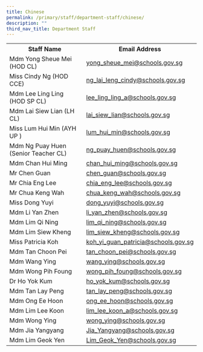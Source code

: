```yaml
---
title: Chinese
permalink: /primary/staff/department-staff/chinese/
description: ""
third_nav_title: Department Staff
---
```

<table>
<tbody>
<tr>
<th width="50%">Staff Name</th>
<th>Email Address</th>
</tr>
<tr>
<td>Mdm Yong Sheue Mei (HOD CL)</td>
<td><a href="mailto:yong_sheue_mei@schools.gov.sg" target="">yong_sheue_mei@schools.gov.sg</a></td>
</tr>
<tr>
<td>Miss Cindy Ng (HOD CCE)</td>
<td><a href="mailto:ng_lai_leng_cindy@schools.gov.sg" target="">ng_lai_leng_cindy@schools.gov.sg</a></td>
</tr>
<tr>
<td>Mdm Lee Ling Ling (HOD SP CL)</td>
<td><a href="mailto:lee_ling_ling_a@schools.gov.sg" target="">lee_ling_ling_a@schools.gov.sg</a></td>
</tr>
<tr>
<td>Mdm Lai Siew Lian (LH CL) </td>
<td><a href="mailto:lai_siew_lian@schools.gov.sg" target="">lai_siew_lian@schools.gov.sg</a></td>
</tr>
<tr>
<td>Miss Lum Hui Min (AYH UP )</td>
<td><a href="mailto:lum_hui_min@schools.gov.sg" target="">lum_hui_min@schools.gov.sg</a></td>
</tr>
<tr>
<td>Mdm Ng Puay Huen (Senior Teacher CL)</td>
<td><a href="mailto:ng_puay_huen@schools.gov.sg" target="">ng_puay_huen@schools.gov.sg</a></td>
</tr>
<tr>
<td>Mdm Chan Hui Ming </td>
<td><a href="mailto:chan_hui_ming@schools.gov.sg" target="">chan_hui_ming@schools.gov.sg</a></td>
</tr>
<tr>
<td>Mr Chen Guan</td>
<td><a href="mailto:chen_guan@schools.gov.sg" target="">chen_guan@schools.gov.sg</a></td>
</tr>
<tr>
<td>Mr Chia Eng Lee</td>
<td><a href="mailto:chia_eng_lee@schools.gov.sg" target="">chia_eng_lee@schools.gov.sg</a></td>
</tr>
<tr>
<td>Mr Chua Keng Wah</td>
<td><a href="mailto:chua_keng_wah@schools.gov.sg" target="">chua_keng_wah@schools.gov.sg</a></td>
</tr>
<tr>
<td>Miss Dong Yuyi</td>
<td><a href="mailto:dong_yuyi@schools.gov.sg" target="">dong_yuyi@schools.gov.sg</a></td>
</tr>
<tr>
<td>Mdm Li Yan Zhen</td>
<td><a href="mailto:li_yan_zhen@schools.gov.sg" target="">li_yan_zhen@schools.gov.sg</a></td>
</tr>
<tr>
<td>Mdm Lim Qi Ning</td>
<td><a href="mailto:lim_qi_ning@schools.gov.sg" target="">lim_qi_ning@schools.gov.sg</a></td>
</tr>
<tr>
<td>Mdm Lim Siew Kheng&nbsp;</td>
<td><a href="mailto:lim_siew_kheng@schools.gov.sg" target="">lim_siew_kheng@schools.gov.sg</a></td>
</tr>
<tr>
<td>Miss Patricia Koh</td>
<td><a href="mailto:koh_yi_guan_patricia@schools.gov.sg" target="">koh_yi_guan_patricia@schools.gov.sg</a></td>
</tr>
<tr>
<td>Mdm Tan Choon Pei</td>
<td><a href="mailto:tan_choon_pei@schools.gov.sg" target="">tan_choon_pei@schools.gov.sg</a></td>
</tr>
<tr>
<td>Mdm Wang Ying</td>
<td><a href="mailto:wang_ying@schools.gov.sg" target="">wang_ying@schools.gov.sg</a></td>
</tr>
<tr>
<td>Mdm Wong Pih Foung</td>
<td><a href="mailto:wong_pih_foung@schools.gov.sg" target="">wong_pih_foung@schools.gov.sg</a></td>
</tr>
<tr>
<td>Dr Ho Yok Kum</td>
<td><a href="mailto:ho_yok_kum@schools.gov.sg" target="">ho_yok_kum@schools.gov.sg</a></td>
</tr>
<tr>
<td>Mdm Tan Lay Peng&nbsp;</td>
<td><a href="mailto:tan_lay_peng@schools.gov.sg" target="">tan_lay_peng@schools.gov.sg</a></td>
</tr>
<tr>
<td>Mdm Ong Ee Hoon&nbsp;</td>
<td><a href="mailto:ong_ee_hoon@schools.gov.sg" target="">ong_ee_hoon@schools.gov.sg</a><br /></td>
</tr>
<tr>
<td>Mdm&nbsp;Lim Lee Koon&nbsp;<br /></td>
<td><a href="mailto:lim_lee_koon_a@schools.gov.sg" target="">lim_lee_koon_a@schools.gov.sg</a></td>
</tr>
<tr>
<td>Mdm Wong Ying</td>
<td><a href="mailto:wong_ying@schools.gov.sg" target="">wong_ying@schools.gov.sg</a></td>
</tr>
<tr>
<td>Mdm Jia Yangyang</td>
<td><a href="mailto:Jia_Yangyang@schools.gov.sg" target="">Jia_Yangyang@schools.gov.sg</a></td>
</tr>
<tr>
<td>Mdm Lim Geok Yen</td>
<td><a href="mailto:Lim_Geok_Yen@schools.gov.sg" target="">Lim_Geok_Yen@schools.gov.sg</a></td>
</tr>
</tbody>
</table>
